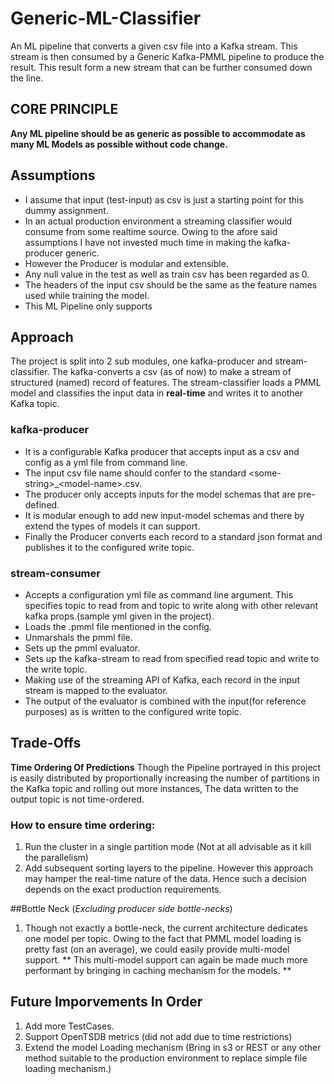 # Generic-ML-Classifier
An ML pipeline that converts a given csv file into a Kafka stream. This stream is then consumed by a Generic Kafka-PMML pipeline to produce the result. This result form a new stream that can be further consumed down the line.

## CORE PRINCIPLE
**Any ML pipeline should be as generic as possible to accommodate as many ML Models as possible without code change.**


## Assumptions
* I assume that input (test-input) as csv is just a starting point for this dummy assignment.
* In an actual production environment a streaming classifier would consume from some realtime source. Owing to the afore said assumptions I have not invested much time in making the kafka-producer generic.
* However the Producer is modular and extensible.
* Any null value in the test as well as train csv has been regarded as 0.
* The headers of the input csv should be the same as the feature names used while training the model.
* This ML Pipeline only supports

## Approach
The project is split into 2 sub modules, one kafka-producer and stream-classifier.
The kafka-converts a csv (as of now) to make a stream of structured (named) record of features.
The stream-classifier loads a PMML model and classifies the input data in **real-time** and writes it to another Kafka topic.


### kafka-producer
* It is a configurable Kafka producer that accepts input as a csv and config as a yml file from command line.
* The input csv file name should confer to the standard \<some-string\>_\<model-name\>.csv.
* The producer only accepts inputs for the model schemas that are pre-defined.
* It is modular enough to add new input-model schemas and there by extend the types of models it can support.
* Finally the Producer converts each record to a standard json format and publishes it to the configured write topic.

### stream-consumer
* Accepts a configuration yml file as command line argument. This specifies topic to read from and topic to write along with other relevant kafka props.(sample yml given in the project).
* Loads the .pmml file mentioned in the config.
* Unmarshals the pmml file.
* Sets up the pmml evaluator.
* Sets up the kafka-stream to read from specified read topic and write to the write topic.
* Making use of the streaming API of Kafka, each record in the input stream is mapped to the evaluator.
* The output of the evaluator is combined with the input(for reference purposes) as is written to the configured write topic.


## Trade-Offs
**Time Ordering Of Predictions** Though the Pipeline portrayed in this project is easily distributed by proportionally increasing the number of partitions in the Kafka topic and rolling out more instances,
The data written to the output topic is not time-ordered.
### How to ensure time ordering:
1. Run the cluster in a single partition mode (Not at all advisable as it kill the parallelism)
2. Add subsequent sorting layers to the pipeline. However this approach may hamper the real-time nature of the data.
Hence such a decision depends on the exact production requirements.

##Bottle Neck (*Excluding producer side bottle-necks*)
1. Though not exactly a bottle-neck, the current architecture dedicates one model per topic. Owing to the fact that PMML model loading is pretty fast (on an average), we could easily provide multi-model support.
** This multi-model support can again be made much more performant by bringing in caching mechanism for the models. **


## Future Imporvements In Order
1. Add more TestCases.
2. Support OpenTSDB metrics (did not add due to time restrictions)
3. Extend the model Loading mechanism (Bring in s3 or REST or any other method suitable to the production environment to replace simple file loading mechanism.)   
